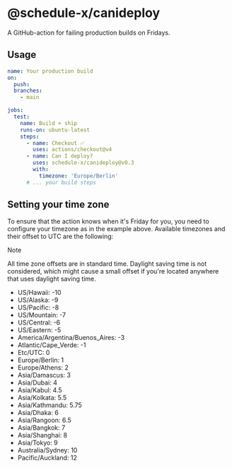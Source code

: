 # @schedule-x/canideploy

A GitHub-action for failing production builds on Fridays.

## Usage

```yaml
name: Your production build
on:
  push:
  branches:
    - main

jobs:
  test:
    name: Build + ship
    runs-on: ubuntu-latest
    steps:
      - name: Checkout ✅
        uses: actions/checkout@v4
      - name: Can I deploy?
        uses: schedule-x/canideploy@v0.3
        with:
          timezone: 'Europe/Berlin'
      # ... your build steps
```

## Setting your time zone

To ensure that the action knows when it's Friday for you, you need to configure your timezone as in
the example above. Available timezones and their offset to UTC are the following:

> [!NOTE]
> All time zone offsets are in standard time. Daylight saving time is not considered,
> which might cause a small offset if you're located anywhere that uses daylight saving time.


- US/Hawaii: -10
- US/Alaska: -9
- US/Pacific: -8
- US/Mountain: -7
- US/Central: -6
- US/Eastern: -5
- America/Argentina/Buenos_Aires: -3
- Atlantic/Cape_Verde: -1
- Etc/UTC: 0
- Europe/Berlin: 1
- Europe/Athens: 2
- Asia/Damascus: 3
- Asia/Dubai: 4
- Asia/Kabul: 4.5
- Asia/Kolkata: 5.5
- Asia/Kathmandu: 5.75
- Asia/Dhaka: 6
- Asia/Rangoon: 6.5
- Asia/Bangkok: 7
- Asia/Shanghai: 8
- Asia/Tokyo: 9
- Australia/Sydney: 10
- Pacific/Auckland: 12